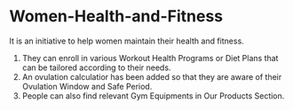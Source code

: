 # Women-Health-and-Fitness

It is an initiative to help women maintain their health and fitness. 
1. They can enroll in various Workout Health Programs or Diet Plans that can be tailored according to their needs.
2. An ovulation calculatior has been added so that they are aware of their Ovulation Window and Safe Period. 
3. People can also find relevant Gym Equipments in Our Products Section.
